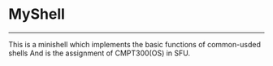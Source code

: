# MyShell
------------------------

This is a minishell which implements the basic functions of common-usded shells And is the assignment of CMPT300(OS) in SFU.
